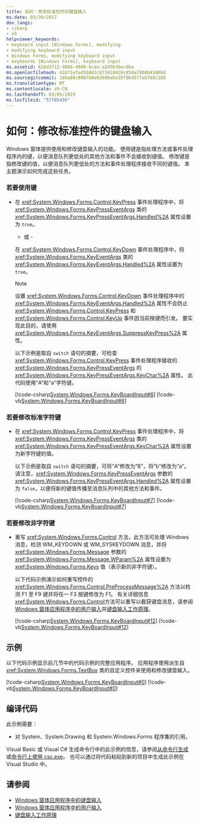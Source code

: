 ```yaml
---
title: 如何：修改标准控件的键盘输入
ms.date: 03/30/2017
dev_langs:
- csharp
- vb
helpviewer_keywords:
- keyboard input [Windows Forms], modifying
- modifying keyboard input
- Windows Forms, modifying keyboard input
- keyboards [Windows Forms], keyboard input
ms.assetid: 626d3712-d866-4988-bcda-a2d5b36ec0ba
ms.openlocfilehash: 41071efad50d42c873410420c850a7800b41008d
ms.sourcegitcommit: 160a88c8087b0e63606e6e35f9bd57fa5f69c168
ms.translationtype: MT
ms.contentlocale: zh-CN
ms.lasthandoff: 03/09/2019
ms.locfileid: "57705436"
---
```

# <a name="how-to-modify-keyboard-input-to-a-standard-control"></a>如何：修改标准控件的键盘输入
Windows 窗体提供使用和修改键盘输入的功能。 使用键是指处理方法或事件处理程序内的键，以便消息队列更低处的其他方法和事件不会接收到键值。 修改键是指修改键的值，以便消息队列更低处的方法和事件处理程序接收不同的键值。 本主题演示如何完成这些任务。  
  
### <a name="to-consume-a-key"></a>若要使用键  
  
-   在 <xref:System.Windows.Forms.Control.KeyPress> 事件处理程序中，将 <xref:System.Windows.Forms.KeyPressEventArgs> 类的 <xref:System.Windows.Forms.KeyPressEventArgs.Handled%2A> 属性设置为 `true`。  
  
     - 或 -  
  
     在 <xref:System.Windows.Forms.Control.KeyDown> 事件处理程序中，将 <xref:System.Windows.Forms.KeyEventArgs> 类的 <xref:System.Windows.Forms.KeyEventArgs.Handled%2A> 属性设置为 `true`。  
  
    > [!NOTE]
    >  设置 <xref:System.Windows.Forms.Control.KeyDown> 事件处理程序中的 <xref:System.Windows.Forms.KeyEventArgs.Handled%2A> 属性不会防止 <xref:System.Windows.Forms.Control.KeyPress> 和 <xref:System.Windows.Forms.Control.KeyUp> 事件因当前按键而引发。 要实现此目的，请使用 <xref:System.Windows.Forms.KeyEventArgs.SuppressKeyPress%2A> 属性。  
  
     以下示例是取自 `switch` 语句的摘要，可检查 <xref:System.Windows.Forms.Control.KeyPress> 事件处理程序接收的 <xref:System.Windows.Forms.KeyPressEventArgs> 的 <xref:System.Windows.Forms.KeyPressEventArgs.KeyChar%2A> 属性。 此代码使用“A”和“a”字符键。  
  
     [!code-csharp[System.Windows.Forms.KeyBoardInput#6](~/samples/snippets/csharp/VS_Snippets_Winforms/System.Windows.Forms.KeyboardInput/CS/form1.cs#6)]
     [!code-vb[System.Windows.Forms.KeyBoardInput#6](~/samples/snippets/visualbasic/VS_Snippets_Winforms/System.Windows.Forms.KeyboardInput/VB/form1.vb#6)]  
  
### <a name="to-modify-a-standard-character-key"></a>若要修改标准字符键  
  
-   在 <xref:System.Windows.Forms.Control.KeyPress> 事件处理程序中，将 <xref:System.Windows.Forms.KeyPressEventArgs> 类的 <xref:System.Windows.Forms.KeyPressEventArgs.KeyChar%2A> 属性设置为新字符键的值。  
  
     以下示例是取自 `switch` 语句的摘要，可将“A”修改为“B”，将“b”修改为“a”。 请注意，<xref:System.Windows.Forms.KeyPressEventArgs> 参数的 <xref:System.Windows.Forms.KeyPressEventArgs.Handled%2A> 属性设置为 `false`，以便将新的键值传播至消息队列中的其他方法和事件。  
  
     [!code-csharp[System.Windows.Forms.KeyBoardInput#7](~/samples/snippets/csharp/VS_Snippets_Winforms/System.Windows.Forms.KeyboardInput/CS/form1.cs#7)]
     [!code-vb[System.Windows.Forms.KeyBoardInput#7](~/samples/snippets/visualbasic/VS_Snippets_Winforms/System.Windows.Forms.KeyboardInput/VB/form1.vb#7)]  
  
### <a name="to-modify-a-noncharacter-key"></a>若要修改非字符键  
  
-   重写 <xref:System.Windows.Forms.Control> 方法，此方法可处理 Windows 消息，检测 WM_KEYDOWN 或 WM_SYSKEYDOWN 消息，并将 <xref:System.Windows.Forms.Message> 参数的 <xref:System.Windows.Forms.Message.WParam%2A> 属性设置为 <xref:System.Windows.Forms.Keys> 值（表示新的非字符键）。  
  
     以下代码示例演示如何重写控件的 <xref:System.Windows.Forms.Control.PreProcessMessage%2A> 方法以检测 F1 至 F9 键并将任一 F3 按键修改为 F1。 有关详细信息<xref:System.Windows.Forms.Control>方法可以重写以截获键盘消息，请参阅[Windows 窗体应用程序中的用户输入](user-input-in-a-windows-forms-application.md)并[键盘输入工作原理](how-keyboard-input-works.md)。  
  
     [!code-csharp[System.Windows.Forms.KeyBoardInput#12](~/samples/snippets/csharp/VS_Snippets_Winforms/System.Windows.Forms.KeyboardInput/CS/form1.cs#12)]
     [!code-vb[System.Windows.Forms.KeyBoardInput#12](~/samples/snippets/visualbasic/VS_Snippets_Winforms/System.Windows.Forms.KeyboardInput/VB/form1.vb#12)]  
  
## <a name="example"></a>示例  
 以下代码示例显示前几节中的代码示例的完整应用程序。 应用程序使用派生自 <xref:System.Windows.Forms.TextBox> 类的自定义控件来使用和修改键盘输入。  
  
 [!code-csharp[System.Windows.Forms.KeyBoardInput#0](~/samples/snippets/csharp/VS_Snippets_Winforms/System.Windows.Forms.KeyboardInput/CS/form1.cs#0)]
 [!code-vb[System.Windows.Forms.KeyBoardInput#0](~/samples/snippets/visualbasic/VS_Snippets_Winforms/System.Windows.Forms.KeyboardInput/VB/form1.vb#0)]  
  
## <a name="compiling-the-code"></a>编译代码  
 此示例需要：  
  
-   对 System、System.Drawing 和 System.Windows.Forms 程序集的引用。  
  
 Visual Basic 或 Visual C# 生成命令行中的此示例的信息，请参阅[从命令行生成](../../visual-basic/reference/command-line-compiler/building-from-the-command-line.md)或[命令行上使用 csc.exe](../../csharp/language-reference/compiler-options/command-line-building-with-csc-exe.md)。 也可以通过将代码粘贴到新的项目中生成此示例在 Visual Studio 中。  
  
## <a name="see-also"></a>请参阅
- [Windows 窗体应用程序中的键盘输入](keyboard-input-in-a-windows-forms-application.md)
- [Windows 窗体应用程序中的用户输入](user-input-in-a-windows-forms-application.md)
- [键盘输入工作原理](how-keyboard-input-works.md)

